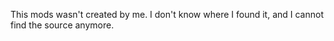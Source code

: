 This mods wasn't created by me.
I don't know where I found it, and I cannot find the source anymore. 
